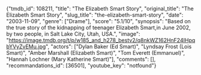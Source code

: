 {"tmdb_id": 108211, "title": "The Elizabeth Smart Story", "original_title": "The Elizabeth Smart Story", "slug_title": "the-elizabeth-smart-story", "date": "2003-11-09", "genre": ["Drame"], "score": "5.1/10", "synopsis": "Based on the true story of the kidnapping of teenager Elizabeth Smart,in June 2002, by two people, in Salt Lake City, Utah, USA.", "image": "https://image.tmdb.org/t/p/w185_and_h278_bestv2/q8nkWZ162HnF24IHpqbYVyZvEMu.jpg", "actors": ["Dylan Baker (Ed Smart)", "Lyndsay Frost (Lois Smart)", "Amber Marshall (Elizabeth Smart)", "Tom Everett (Emmanuel)", "Hannah Lochner (Mary Katherine Smart)"], "comments": [], "recommandations_id": [36501], "youtube_key": "notfound"}